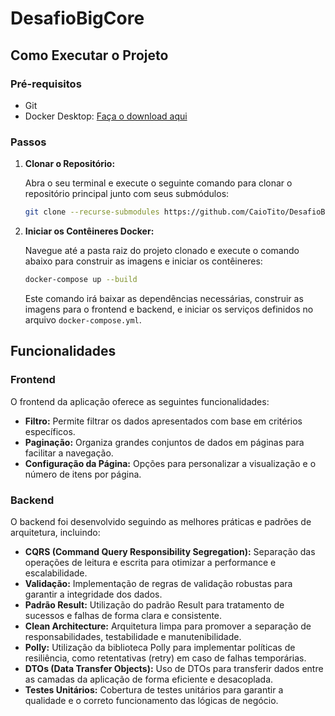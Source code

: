 # DesafioBigCore

## Como Executar o Projeto

### Pré-requisitos

- Git
- Docker Desktop: [Faça o download aqui](https://www.docker.com/products/docker-desktop/)

### Passos

1.  **Clonar o Repositório:**

    Abra o seu terminal e execute o seguinte comando para clonar o repositório principal junto com seus submódulos:

    ```bash
    git clone --recurse-submodules https://github.com/CaioTito/DesafioBigCore.git
    ```

2.  **Iniciar os Contêineres Docker:**

    Navegue até a pasta raiz do projeto clonado e execute o comando abaixo para construir as imagens e iniciar os contêineres:

    ```bash
    docker-compose up --build
    ```

    Este comando irá baixar as dependências necessárias, construir as imagens para o frontend e backend, e iniciar os serviços definidos no arquivo `docker-compose.yml`.

## Funcionalidades

### Frontend

O frontend da aplicação oferece as seguintes funcionalidades:

-   **Filtro:** Permite filtrar os dados apresentados com base em critérios específicos.
-   **Paginação:** Organiza grandes conjuntos de dados em páginas para facilitar a navegação.
-   **Configuração da Página:** Opções para personalizar a visualização e o número de itens por página.

### Backend

O backend foi desenvolvido seguindo as melhores práticas e padrões de arquitetura, incluindo:

-   **CQRS (Command Query Responsibility Segregation):** Separação das operações de leitura e escrita para otimizar a performance e escalabilidade.
-   **Validação:** Implementação de regras de validação robustas para garantir a integridade dos dados.
-   **Padrão Result:** Utilização do padrão Result para tratamento de sucessos e falhas de forma clara e consistente.
-   **Clean Architecture:** Arquitetura limpa para promover a separação de responsabilidades, testabilidade e manutenibilidade.
-   **Polly:** Utilização da biblioteca Polly para implementar políticas de resiliência, como retentativas (retry) em caso de falhas temporárias.
-   **DTOs (Data Transfer Objects):** Uso de DTOs para transferir dados entre as camadas da aplicação de forma eficiente e desacoplada.
-   **Testes Unitários:** Cobertura de testes unitários para garantir a qualidade e o correto funcionamento das lógicas de negócio.